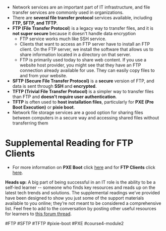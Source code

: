 -   Network services are an important part of IT infrastructure, and file transfer services are commonly used in organizations.
-   There are **several file transfer protocol** services available, including **FTP, SFTP, and TFTP**.
-   **FTP (File Transfer Protocol**) is a legacy way to transfer files, and it is **not super secure** because it doesn't handle data encryption
	-   FTP service works much like SSH service. 
	-   Clients that want to access an FTP server have to install an FTP client. On the FTP server, we install the software that allows us to share information located in a directory on that server. 
	-   FTP is primarily used today to share web content. If you use a website host provider, you might see that they have an FTP connection already available for use. They can easily copy files to and from your website.
-  **SFTP (Secure File Transfer Protocol)** is a **secure** version of FTP, and data is sent through **SSH** and **encrypted**.
-   **TFTP (Trivial File Transfer Protocol)** is a simpler way to transfer files than FTP and **doesn't require user authentication**.
-   **TFTP** is often used to **host installation files**, particularly for **PXE (Pre Boot Execution)** or **pixie boot**.
-   Network file storage services are a good option for sharing files between computers in a secure way and accessing shared files without transferring them

# Supplemental Reading for FTP Clients

-  For more information on **PXE Boot** click [here](https://en.wikipedia.org/wiki/Preboot_Execution_Environment) and for **FTP Clients** click [here](https://en.wikipedia.org/wiki/Comparison_of_FTP_client_software).

**Heads up:** A big part of being successful in an IT role is the ability to be a self-led learner -- someone who finds key resources and reads up on the latest tech trends and solutions. The supplemental readings we’ve provided have been designed to show you just some of the support materials available to you online; they’re not meant to be considered a comprehensive list. Feel free to add to the conversation by posting other useful resources for learners to [this forum thread](https://www.coursera.org/learn/os-power-user/discussions/forums/Z4bUA0QoEeiObQoMm0s4jA/threads/tYJ-6kQvEeit7AqVmIofMg).

#FTP #SFTP #TFTP #pixie-boot #PXE #course4-module2 